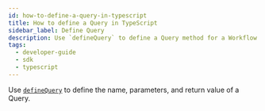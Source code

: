```yaml
---
id: how-to-define-a-query-in-typescript
title: How to define a Query in TypeScript
sidebar_label: Define Query
description: Use `defineQuery` to define a Query method for a Workflow.
tags:
  - developer-guide
  - sdk
  - typescript
---
```


Use [`defineQuery`](https://typescript.temporal.io/api/namespaces/workflow/#definequery) to define the name, parameters, and return value of a Query.

<!--SNIPSTART typescript-define-query -->
<!--SNIPEND-->
